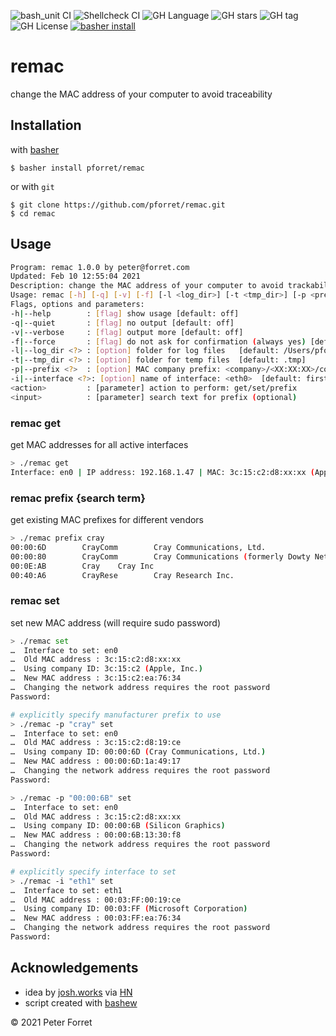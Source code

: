 ![bash_unit CI](https://github.com/pforret/remac/workflows/bash_unit%20CI/badge.svg)
![Shellcheck CI](https://github.com/pforret/remac/workflows/Shellcheck%20CI/badge.svg)
![GH Language](https://img.shields.io/github/languages/top/pforret/remac)
![GH stars](https://img.shields.io/github/stars/pforret/remac)
![GH tag](https://img.shields.io/github/v/tag/pforret/remac)
![GH License](https://img.shields.io/github/license/pforret/remac)
[![basher install](https://img.shields.io/badge/basher-install-white?logo=gnu-bash&style=flat)](https://basher.gitparade.com/package/)

# remac

change the MAC address of your computer to avoid traceability

## Installation

with [basher](https://github.com/basherpm/basher)

	$ basher install pforret/remac

or with `git`

	$ git clone https://github.com/pforret/remac.git
	$ cd remac

## Usage

```bash
Program: remac 1.0.0 by peter@forret.com
Updated: Feb 10 12:55:04 2021
Description: change the MAC address of your computer to avoid trackability
Usage: remac [-h] [-q] [-v] [-f] [-l <log_dir>] [-t <tmp_dir>] [-p <prefix>] [-i <interface>] <action> <input?>
Flags, options and parameters:
-h|--help        : [flag] show usage [default: off]
-q|--quiet       : [flag] no output [default: off]
-v|--verbose     : [flag] output more [default: off]
-f|--force       : [flag] do not ask for confirmation (always yes) [default: off]
-l|--log_dir <?> : [option] folder for log files   [default: /Users/pforret/log/remac]
-t|--tmp_dir <?> : [option] folder for temp files  [default: .tmp]
-p|--prefix <?>  : [option] MAC company prefix: <company>/<XX:XX:XX>/copy  [default: copy]
-i|--interface <?>: [option] name of interface: <eth0>  [default: first]
<action>         : [parameter] action to perform: get/set/prefix
<input>          : [parameter] search text for prefix (optional)

```
### remac get

get MAC addresses for all active interfaces
```bash
> ./remac get
Interface: en0 | IP address: 192.168.1.47 | MAC: 3c:15:c2:d8:xx:xx (Apple, Inc.)
```

### remac prefix {search term}

get existing MAC prefixes for different vendors

```bash
> ./remac prefix cray
00:00:6D        CrayComm        Cray Communications, Ltd.
00:00:80        CrayComm        Cray Communications (formerly Dowty Network Services)   # [Also shows as "Harris (3M) (new)" and/or "Imagen(?)" elsewhere]
00:0E:AB        Cray    Cray Inc
00:40:A6        CrayRese        Cray Research Inc. 
```

### remac set

set new MAC address (will require sudo password)

```bash
> ./remac set 
…  Interface to set: en0
…  Old MAC address : 3c:15:c2:d8:xx:xx
…  Using company ID: 3c:15:c2 (Apple, Inc.)
…  New MAC address : 3c:15:c2:ea:76:34
…  Changing the network address requires the root password
Password:

# explicitly specify manufacturer prefix to use
> ./remac -p "cray" set
…  Interface to set: en0
…  Old MAC address : 3c:15:c2:d8:19:ce
…  Using company ID: 00:00:6D (Cray Communications, Ltd.)
…  New MAC address : 00:00:6D:1a:49:17
…  Changing the network address requires the root password
Password:

> ./remac -p "00:00:6B" set
…  Interface to set: en0
…  Old MAC address : 3c:15:c2:d8:xx:xx
…  Using company ID: 00:00:6B (Silicon Graphics)
…  New MAC address : 00:00:6B:13:30:f8
…  Changing the network address requires the root password
Password:

# explicitly specify interface to set
> ./remac -i "eth1" set
…  Interface to set: eth1
…  Old MAC address : 00:03:FF:00:19:ce
…  Using company ID: 00:03:FF (Microsoft Corporation)
…  New MAC address : 00:03:FF:ea:76:34
…  Changing the network address requires the root password
Password:


```

## Acknowledgements

* idea by [josh.works](https://josh.works/shell-script-basics-change-mac-address#figure-out-which-adapter-your-machine-is-using-to-connect-to-the-wifi) via [HN](https://news.ycombinator.com/item?id=26060152)
* script created with [bashew](https://github.com/pforret/bashew)

&copy; 2021 Peter Forret
